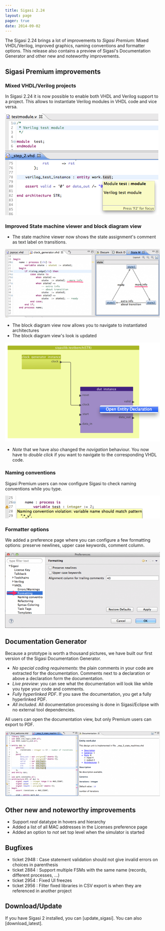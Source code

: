 ```yaml
---
title: Sigasi 2.24
layout: page
pager: true
date: 2014-09-02
---
```


The Sigasi 2.24 brings a lot of improvements to *Sigasi Premium*: Mixed VHDL/Verilog, improved graphics, naming conventions and formatter options.
This release also contains a preview of Sigasi's Documentation Generator and other new and noteworthy improvements.

## Sigasi Premium improvements

### Mixed VHDL/Verilog projects

In Sigasi 2.24 it is now possible to enable both VHDL and Verilog support to a project. This allows to instantiate Verilog modules in VHDL code and vice versa.    

![Mixed language instantiations](2.24/mixed-language-instantiations.png "Mixed language instantiations")

### Improved State machine viewer and block diagram view

* The state machine viewer now shows the state assignment's comment as text label on transitions.

![Transition annotations in state machine view](2.24/fsm-transitions-comment.png "Transition annotations in state machine view")

* The block diagram view now allows you to navigate to instantiated architectures
* The block diagram view's look is updated

![Open entity declaration in block diagram](2.24/block-diagram-view.png "Open entity declaration in block diagram")

* *Note* that we have also changed the *navigation* behaviour. You now have to *double click* if you want to navigate to the corresponding VHDL code.

### Naming conventions

Sigasi Premium users can now configure Sigasi to check naming conventions while you type.

![Check naming conventions in VHDL](2.24/naming-conventions.png "Check naming conventions in VHDL")

### Formatter options

We added a preference page where you can configure a few formatting options: preserve newlines, upper case keywords, comment column.

![VHDL formatting preferences](2.24/formatting-preferences.png "VHDL formatting preferences")

## Documentation Generator

Because a prototype is worth a thousand pictures, we have built our first version of the Sigasi Documentation Generator. 
* *No special coding requirements*: the plain comments in your code are extracted for the documentation. Comments next to a declaration or above a declaration form the documentation.
* *Live preview*: you can see what the documentation will look like while you type your code and comments.
* *Fully hyperlinked PDF*. If you save the documentation, you get a fully hyperlinked PDF.
* *All included*. All documentation processing is done in Sigasi/Eclipse with no external tool dependencies.

All users can open the documentation view, but only Premium users can export to PDF.

![Live Sigasi documentation preview](2.24/documentation-view.png "Live Sigasi documentation preview")

## Other new and noteworthy improvements

* Support *real* datatype in hovers and hierarchy 
* Added a list of all MAC addresses in the Licenses preference page
* Added an option to *not* set top level when the simulator is started

## Bugfixes

* ticket 2948 : Case statement validation should not give invalid errors on choices in parenthesis
* ticket 2884 : Support multiple FSMs with the same name (records, different processes, ...)
* ticket 2954 : Fixed UI freezes
* ticket 2956 : Filter fixed libraries in CSV export is when they are referenced in another project

## Download/Update

If you have Sigasi 2 installed, you can [update_sigasi]. You can also [download_latest].
